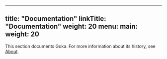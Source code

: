 
---
title: "Documentation"
linkTitle: "Documentation"
weight: 20
menu:
  main:
    weight: 20
---

This section documents Goka. For more information about its history, see [About](/about/).


